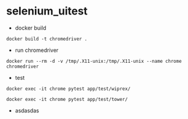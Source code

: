 # selenium_uitest


- docker build
```
docker build -t chromedriver .
```

- run chromedriver
```
docker run --rm -d -v /tmp/.X11-unix:/tmp/.X11-unix --name chrome chromedriver
```

- test
```
docker exec -it chrome pytest app/test/wiprex/
```
```
docker exec -it chrome pytest app/test/tower/
```
- asdasdas